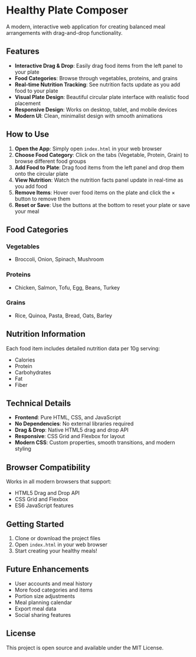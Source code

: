 # Healthy Plate Composer

A modern, interactive web application for creating balanced meal arrangements with drag-and-drop functionality.

## Features

- **Interactive Drag & Drop**: Easily drag food items from the left panel to your plate
- **Food Categories**: Browse through vegetables, proteins, and grains
- **Real-time Nutrition Tracking**: See nutrition facts update as you add food to your plate
- **Visual Plate Design**: Beautiful circular plate interface with realistic food placement
- **Responsive Design**: Works on desktop, tablet, and mobile devices
- **Modern UI**: Clean, minimalist design with smooth animations

## How to Use

1. **Open the App**: Simply open `index.html` in your web browser
2. **Choose Food Category**: Click on the tabs (Vegetable, Protein, Grain) to browse different food groups
3. **Add Food to Plate**: Drag food items from the left panel and drop them onto the circular plate
4. **View Nutrition**: Watch the nutrition facts panel update in real-time as you add food
5. **Remove Items**: Hover over food items on the plate and click the × button to remove them
6. **Reset or Save**: Use the buttons at the bottom to reset your plate or save your meal

## Food Categories

### Vegetables
- Broccoli, Onion, Spinach, Mushroom

### Proteins
- Chicken, Salmon, Tofu, Egg, Beans, Turkey

### Grains
- Rice, Quinoa, Pasta, Bread, Oats, Barley

## Nutrition Information

Each food item includes detailed nutrition data per 10g serving:
- Calories
- Protein
- Carbohydrates
- Fat
- Fiber

## Technical Details

- **Frontend**: Pure HTML, CSS, and JavaScript
- **No Dependencies**: No external libraries required
- **Drag & Drop**: Native HTML5 drag and drop API
- **Responsive**: CSS Grid and Flexbox for layout
- **Modern CSS**: Custom properties, smooth transitions, and modern styling

## Browser Compatibility

Works in all modern browsers that support:
- HTML5 Drag and Drop API
- CSS Grid and Flexbox
- ES6 JavaScript features

## Getting Started

1. Clone or download the project files
2. Open `index.html` in your web browser
3. Start creating your healthy meals!

## Future Enhancements

- User accounts and meal history
- More food categories and items
- Portion size adjustments
- Meal planning calendar
- Export meal data
- Social sharing features

## License

This project is open source and available under the MIT License.
